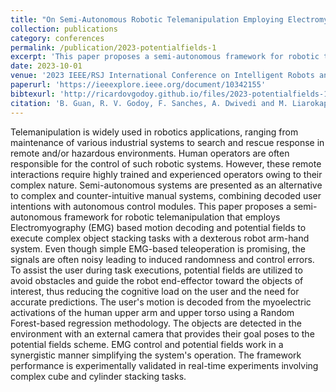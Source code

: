 ```yaml
---
title: "On Semi-Autonomous Robotic Telemanipulation Employing Electromyography Based Motion Decoding and Potential Fields"
collection: publications
category: conferences
permalink: /publication/2023-potentialfields-1
excerpt: 'This paper proposes a semi-autonomous framework for robotic telemanipulation that employs Electromyography (EMG) based motion decoding and potential fields to execute complex object stacking tasks with a dexterous robot arm-hand system.'
date: 2023-10-01
venue: '2023 IEEE/RSJ International Conference on Intelligent Robots and Systems (IROS)'
paperurl: 'https://ieeexplore.ieee.org/document/10342155'
bibtexurl: 'http://ricardovgodoy.github.io/files/2023-potentialfields-1.bib'
citation: 'B. Guan, R. V. Godoy, F. Sanches, A. Dwivedi and M. Liarokapis, "On Semi-Autonomous Robotic Telemanipulation Employing Electromyography Based Motion Decoding and Potential Fields," 2023 IEEE/RSJ International Conference on Intelligent Robots and Systems (IROS), Detroit, MI, USA, 2023, pp. 6991-6997, doi: 10.1109/IROS55552.2023.10342155.'
---
```

Telemanipulation is widely used in robotics applications, ranging from maintenance of various industrial systems to search and rescue response in remote and/or hazardous environments. Human operators are often responsible for the control of such robotic systems. However, these remote interactions require highly trained and experienced operators owing to their complex nature. Semi-autonomous systems are presented as an alternative to complex and counter-intuitive manual systems, combining decoded user intentions with autonomous control modules. This paper proposes a semi-autonomous framework for robotic telemanipulation that employs Electromyography (EMG) based motion decoding and potential fields to execute complex object stacking tasks with a dexterous robot arm-hand system. Even though simple EMG-based teleoperation is promising, the signals are often noisy leading to induced randomness and control errors. To assist the user during task executions, potential fields are utilized to avoid obstacles and guide the robot end-effector toward the objects of interest, thus reducing the cognitive load on the user and the need for accurate predictions. The user's motion is decoded from the myoelectric activations of the human upper arm and upper torso using a Random Forest-based regression methodology. The objects are detected in the environment with an external camera that provides their goal poses to the potential fields scheme. EMG control and potential fields work in a synergistic manner simplifying the system's operation. The framework performance is experimentally validated in real-time experiments involving complex cube and cylinder stacking tasks.
